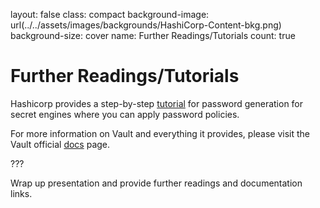 
layout: false
class: compact
background-image: url(../../assets/images/backgrounds/HashiCorp-Content-bkg.png)
background-size: cover
name: Further Readings/Tutorials
count: true

# Further Readings/Tutorials


Hashicorp provides a step-by-step [tutorial](https://developer.hashicorp.com/vault/tutorials/policies/password-policies) for password generation for secret engines where you can apply password policies.

For more information on Vault and everything it provides, please visit the Vault official [docs](https://developer.hashicorp.com/vault/docs) page.


???

Wrap up presentation and provide further readings and documentation links.
